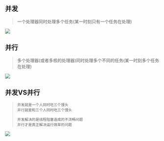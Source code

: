 ## 并发

>  一个处理器同时处理多个任务(某一时刻只有一个任务在处理)

![](https://youpaiyun.zongqilive.cn/image/20200605150841.png)



## 并行

> 多个处理器(或者多核的处理器)同时处理多个不同的任务(某一时刻多个任务在处理)

![](https://youpaiyun.zongqilive.cn/image/20200605150848.png)



## 并发VS并行

> ```
> 并发就是一个人同时吃三个馒头
> 并行就是和三个人同时吃三个馒头
> 
> 并发解决的是线程阻塞造成的不流畅问题
> 并行才是真正解决运行效率的问题
> ```

![](https://youpaiyun.zongqilive.cn/image/20200605150855.png)

